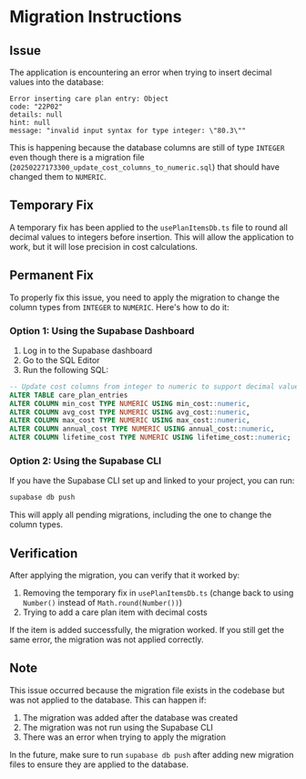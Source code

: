 # Migration Instructions

## Issue

The application is encountering an error when trying to insert decimal values into the database:

```
Error inserting care plan entry: Object
code: "22P02"
details: null
hint: null
message: "invalid input syntax for type integer: \"80.3\""
```

This is happening because the database columns are still of type `INTEGER` even though there is a migration file (`20250227173300_update_cost_columns_to_numeric.sql`) that should have changed them to `NUMERIC`.

## Temporary Fix

A temporary fix has been applied to the `usePlanItemsDb.ts` file to round all decimal values to integers before insertion. This will allow the application to work, but it will lose precision in cost calculations.

## Permanent Fix

To properly fix this issue, you need to apply the migration to change the column types from `INTEGER` to `NUMERIC`. Here's how to do it:

### Option 1: Using the Supabase Dashboard

1. Log in to the Supabase dashboard
2. Go to the SQL Editor
3. Run the following SQL:

```sql
-- Update cost columns from integer to numeric to support decimal values
ALTER TABLE care_plan_entries
ALTER COLUMN min_cost TYPE NUMERIC USING min_cost::numeric,
ALTER COLUMN avg_cost TYPE NUMERIC USING avg_cost::numeric,
ALTER COLUMN max_cost TYPE NUMERIC USING max_cost::numeric,
ALTER COLUMN annual_cost TYPE NUMERIC USING annual_cost::numeric,
ALTER COLUMN lifetime_cost TYPE NUMERIC USING lifetime_cost::numeric;
```

### Option 2: Using the Supabase CLI

If you have the Supabase CLI set up and linked to your project, you can run:

```bash
supabase db push
```

This will apply all pending migrations, including the one to change the column types.

## Verification

After applying the migration, you can verify that it worked by:

1. Removing the temporary fix in `usePlanItemsDb.ts` (change back to using `Number()` instead of `Math.round(Number())`)
2. Trying to add a care plan item with decimal costs

If the item is added successfully, the migration worked. If you still get the same error, the migration was not applied correctly.

## Note

This issue occurred because the migration file exists in the codebase but was not applied to the database. This can happen if:

1. The migration was added after the database was created
2. The migration was not run using the Supabase CLI
3. There was an error when trying to apply the migration

In the future, make sure to run `supabase db push` after adding new migration files to ensure they are applied to the database. 